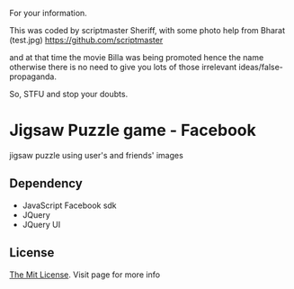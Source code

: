 For your information.

This was coded by scriptmaster Sheriff, with some photo help from Bharat (test.jpg) https://github.com/scriptmaster

and at that time the movie Billa was being promoted hence the name otherwise there is no need to give you lots of those irrelevant ideas/false-propaganda.

So, STFU and stop your doubts.

Jigsaw Puzzle game - Facebook 
========================

jigsaw puzzle using user's and friends' images

Dependency
----
* JavaScript Facebook sdk
* JQuery
* JQuery UI

License
----
[The Mit License](http://opensource.org/licenses/MIT). Visit page for more info
